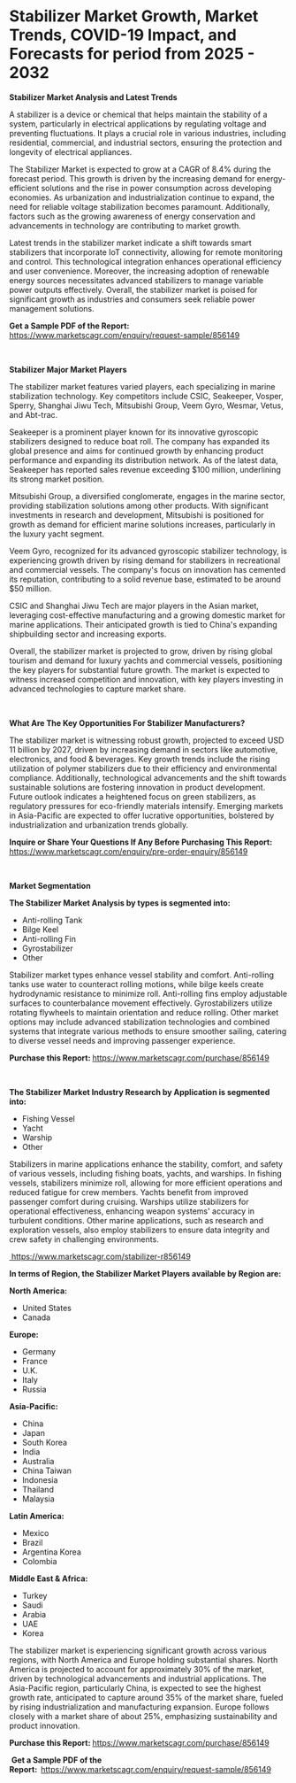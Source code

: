 <p><h1>Stabilizer Market Growth, Market Trends, COVID-19 Impact, and Forecasts for period from 2025 - 2032</h1></p><p><strong>Stabilizer Market Analysis and Latest Trends</strong></p>
<p><p>A stabilizer is a device or chemical that helps maintain the stability of a system, particularly in electrical applications by regulating voltage and preventing fluctuations. It plays a crucial role in various industries, including residential, commercial, and industrial sectors, ensuring the protection and longevity of electrical appliances.</p><p>The Stabilizer Market is expected to grow at a CAGR of 8.4% during the forecast period. This growth is driven by the increasing demand for energy-efficient solutions and the rise in power consumption across developing economies. As urbanization and industrialization continue to expand, the need for reliable voltage stabilization becomes paramount. Additionally, factors such as the growing awareness of energy conservation and advancements in technology are contributing to market growth.</p><p>Latest trends in the stabilizer market indicate a shift towards smart stabilizers that incorporate IoT connectivity, allowing for remote monitoring and control. This technological integration enhances operational efficiency and user convenience. Moreover, the increasing adoption of renewable energy sources necessitates advanced stabilizers to manage variable power outputs effectively. Overall, the stabilizer market is poised for significant growth as industries and consumers seek reliable power management solutions.</p></p>
<p><strong>Get a Sample PDF of the Report:&nbsp;</strong> <a href="https://www.marketscagr.com/enquiry/request-sample/856149?utm_campaign=1126&utm_medium=2&utm_source=Github&utm_content=ia&utm_term=16042025&utm_id=stabilizer">https://www.marketscagr.com/enquiry/request-sample/856149</a></p>
<p>&nbsp;</p>
<p><strong>Stabilizer Major Market Players</strong></p>
<p><p>The stabilizer market features varied players, each specializing in marine stabilization technology. Key competitors include CSIC, Seakeeper, Vosper, Sperry, Shanghai Jiwu Tech, Mitsubishi Group, Veem Gyro, Wesmar, Vetus, and Abt-trac.</p><p>Seakeeper is a prominent player known for its innovative gyroscopic stabilizers designed to reduce boat roll. The company has expanded its global presence and aims for continued growth by enhancing product performance and expanding its distribution network. As of the latest data, Seakeeper has reported sales revenue exceeding $100 million, underlining its strong market position.</p><p>Mitsubishi Group, a diversified conglomerate, engages in the marine sector, providing stabilization solutions among other products. With significant investments in research and development, Mitsubishi is positioned for growth as demand for efficient marine solutions increases, particularly in the luxury yacht segment.</p><p>Veem Gyro, recognized for its advanced gyroscopic stabilizer technology, is experiencing growth driven by rising demand for stabilizers in recreational and commercial vessels. The company's focus on innovation has cemented its reputation, contributing to a solid revenue base, estimated to be around $50 million.</p><p>CSIC and Shanghai Jiwu Tech are major players in the Asian market, leveraging cost-effective manufacturing and a growing domestic market for marine applications. Their anticipated growth is tied to China's expanding shipbuilding sector and increasing exports. </p><p>Overall, the stabilizer market is projected to grow, driven by rising global tourism and demand for luxury yachts and commercial vessels, positioning the key players for substantial future growth. The market is expected to witness increased competition and innovation, with key players investing in advanced technologies to capture market share.</p></p>
<p>&nbsp;</p>
<p><strong>What Are The Key Opportunities For Stabilizer Manufacturers?</strong></p>
<p><p>The stabilizer market is witnessing robust growth, projected to exceed USD 11 billion by 2027, driven by increasing demand in sectors like automotive, electronics, and food & beverages. Key growth trends include the rising utilization of polymer stabilizers due to their efficiency and environmental compliance. Additionally, technological advancements and the shift towards sustainable solutions are fostering innovation in product development. Future outlook indicates a heightened focus on green stabilizers, as regulatory pressures for eco-friendly materials intensify. Emerging markets in Asia-Pacific are expected to offer lucrative opportunities, bolstered by industrialization and urbanization trends globally.</p></p>
<p><strong>Inquire or Share Your Questions If Any Before Purchasing This Report:</strong> <a href="https://www.marketscagr.com/enquiry/pre-order-enquiry/856149?utm_campaign=1126&utm_medium=2&utm_source=Github&utm_content=ia&utm_term=16042025&utm_id=stabilizer">https://www.marketscagr.com/enquiry/pre-order-enquiry/856149</a></p>
<p>&nbsp;</p>
<p><strong>Market Segmentation</strong></p>
<p><strong>The Stabilizer Market Analysis by types is segmented into:</strong></p>
<p><ul><li>Anti-rolling Tank</li><li>Bilge Keel</li><li>Anti-rolling Fin</li><li>Gyrostabilizer</li><li>Other</li></ul></p>
<p><p>Stabilizer market types enhance vessel stability and comfort. Anti-rolling tanks use water to counteract rolling motions, while bilge keels create hydrodynamic resistance to minimize roll. Anti-rolling fins employ adjustable surfaces to counterbalance movement effectively. Gyrostabilizers utilize rotating flywheels to maintain orientation and reduce rolling. Other market options may include advanced stabilization technologies and combined systems that integrate various methods to ensure smoother sailing, catering to diverse vessel needs and improving passenger experience.</p></p>
<p><strong>Purchase this Report:&nbsp;</strong><a href="https://www.marketscagr.com/purchase/856149?utm_campaign=1126&utm_medium=2&utm_source=Github&utm_content=ia&utm_term=16042025&utm_id=stabilizer">https://www.marketscagr.com/purchase/856149</a></p>
<p>&nbsp;</p>
<p><strong>The Stabilizer Market Industry Research by Application is segmented into:</strong></p>
<p><ul><li>Fishing Vessel</li><li>Yacht</li><li>Warship</li><li>Other</li></ul></p>
<p><p>Stabilizers in marine applications enhance the stability, comfort, and safety of various vessels, including fishing boats, yachts, and warships. In fishing vessels, stabilizers minimize roll, allowing for more efficient operations and reduced fatigue for crew members. Yachts benefit from improved passenger comfort during cruising. Warships utilize stabilizers for operational effectiveness, enhancing weapon systems' accuracy in turbulent conditions. Other marine applications, such as research and exploration vessels, also employ stabilizers to ensure data integrity and crew safety in challenging environments.</p></p>
<p><a href="https://www.marketscagr.com/stabilizer-r856149?utm_campaign=1126&utm_medium=2&utm_source=Github&utm_content=ia&utm_term=16042025&utm_id=stabilizer">&nbsp;https://www.marketscagr.com/stabilizer-r856149</a></p>
<p><strong>In terms of Region, the Stabilizer Market Players available by Region are:</strong></p>
<p>
    <p> <strong> North America: </strong>
        <ul>
            <li>United States</li>
            <li>Canada</li>
        </ul>
        </p> 
    <p> <strong> Europe: </strong>
        <ul>
            <li>Germany</li>
            <li>France</li>
            <li>U.K.</li>
            <li>Italy</li>
            <li>Russia</li>
        </ul>
        </p> 
    <p> <strong> Asia-Pacific: </strong>
        <ul>
            <li>China</li>
            <li>Japan</li>
            <li>South Korea</li>
            <li>India</li>
            <li>Australia</li>
            <li>China Taiwan</li>
            <li>Indonesia</li>
            <li>Thailand</li>
            <li>Malaysia</li>
        </ul>
        </p> 
    <p> <strong> Latin America: </strong>
        <ul>
            <li>Mexico</li>
            <li>Brazil</li>
            <li>Argentina Korea</li>
            <li>Colombia</li>
        </ul>
        </p> 
    <p> <strong> Middle East & Africa: </strong>
        <ul>
            <li>Turkey</li>
            <li>Saudi</li>
            <li>Arabia</li>
            <li>UAE</li>
            <li>Korea</li>
        </ul>
    </p>
    </p>
<p><p>The stabilizer market is experiencing significant growth across various regions, with North America and Europe holding substantial shares. North America is projected to account for approximately 30% of the market, driven by technological advancements and industrial applications. The Asia-Pacific region, particularly China, is expected to see the highest growth rate, anticipated to capture around 35% of the market share, fueled by rising industrialization and manufacturing expansion. Europe follows closely with a market share of about 25%, emphasizing sustainability and product innovation.</p></p>
<p><strong>Purchase this Report: </strong><a href="https://www.marketscagr.com/purchase/856149?utm_campaign=1126&utm_medium=2&utm_source=Github&utm_content=ia&utm_term=16042025&utm_id=stabilizer">https://www.marketscagr.com/purchase/856149</a></p>
<p>&nbsp;<strong>Get a Sample PDF of the Report:&nbsp;&nbsp;</strong><a href="https://www.marketscagr.com/enquiry/request-sample/856149?utm_campaign=1126&utm_medium=2&utm_source=Github&utm_content=ia&utm_term=16042025&utm_id=stabilizer">https://www.marketscagr.com/enquiry/request-sample/856149</a></p>
<p><strong></strong></p>
<p><p></p><p></p><p></p></p>